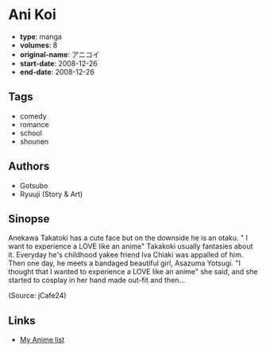 # Ani Koi

-   **type**: manga
-   **volumes**: 8
-   **original-name**: アニコイ
-   **start-date**: 2008-12-26
-   **end-date**: 2008-12-26

## Tags

-   comedy
-   romance
-   school
-   shounen

## Authors

-   Gotsubo
-   Ryuuji (Story & Art)

## Sinopse

Anekawa Takatoki has a cute face but on the downside he is an otaku. " I want to experience a LOVE like an anime" Takakoki usually fantasies about it. Everyday he's childhood yakee friend Iva Chiaki was appalled of him. Then one day, he meets a bandaged beautiful girl, Asazuma Yotsugi. "I thought that I wanted to experience a LOVE like an anime" she said, and she started to cosplay in her hand made out-fit and then...

(Source: jCafe24)

## Links

-   [My Anime list](https://myanimelist.net/manga/27701/Ani_Koi)
